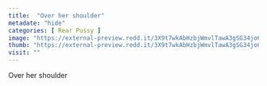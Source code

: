 ```yaml
---
title:  "Over her shoulder"
metadate: "hide"
categories: [ Rear Pussy ]
image: "https://external-preview.redd.it/3X9t7wkAbHzbjWmvlTawA3gSG34jo6gyVLGq7mN5u6E.jpg?auto=webp&s=4ebbf22c51b198ff7c2a0aa31502c90a4e0ff28b"
thumb: "https://external-preview.redd.it/3X9t7wkAbHzbjWmvlTawA3gSG34jo6gyVLGq7mN5u6E.jpg?width=1080&crop=smart&auto=webp&s=3b13259b55e8535402016ceeec5eb8cd42a2e1fa"
visit: ""
---
```

Over her shoulder
